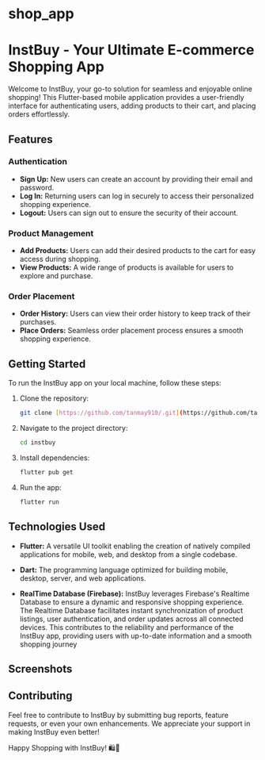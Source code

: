 # shop_app
# InstBuy - Your Ultimate E-commerce Shopping App

Welcome to InstBuy, your go-to solution for seamless and enjoyable online shopping! This Flutter-based mobile application provides a user-friendly interface for authenticating users, adding products to their cart, and placing orders effortlessly.

## Features

### Authentication

- **Sign Up:** New users can create an account by providing their email and password.
- **Log In:** Returning users can log in securely to access their personalized shopping experience.
- **Logout:** Users can sign out to ensure the security of their account.

### Product Management

- **Add Products:** Users can add their desired products to the cart for easy access during shopping.
- **View Products:** A wide range of products is available for users to explore and purchase.

### Order Placement

- **Order History:** Users can view their order history to keep track of their purchases.
- **Place Orders:** Seamless order placement process ensures a smooth shopping experience.

## Getting Started

To run the InstBuy app on your local machine, follow these steps:

1. Clone the repository:

   ```bash
   git clone [https://github.com/tanmay910/.git](https://github.com/tanmay910/Shop_App.git)
   ```

2. Navigate to the project directory:

   ```bash
   cd instbuy
   ```

3. Install dependencies:

   ```bash
   flutter pub get
   ```

4. Run the app:

   ```bash
   flutter run
   ```

## Technologies Used
  - **Flutter:** A versatile UI toolkit enabling the creation of natively compiled applications for mobile, web, and desktop from a single codebase.

  - **Dart:** The programming language optimized for building mobile, desktop, server, and web applications.

  - **RealTime Database (Firebase):** InstBuy leverages Firebase's Realtime Database to ensure a dynamic and responsive shopping experience. The Realtime Database facilitates instant synchronization of product     listings, user authentication, and order updates across all connected devices. This contributes to the reliability and performance of the InstBuy app, providing users with up-to-date information and a smooth shopping journey

## Screenshots




## Contributing

Feel free to contribute to InstBuy by submitting bug reports, feature requests, or even your own enhancements. We appreciate your support in making InstBuy even better!


Happy Shopping with InstBuy! 🛍️📱
